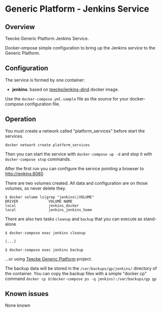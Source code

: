 # Generic Platform - Jenkins Service

## Overview

Teecke Generic Platform Jenkins Service.

Docker-ompose simple configuration to bring up the Jenkins service to the Generic Platform.

## Configuration

The service is formed by one container:

- **jenkins**: based on [teecke/jenkins-dind](https://hub.docker.com/r/teecke/jenkins-dind) docker image.

Use the `docker-compose.yml.sample` file as the source for your docker-compose configuration file.

## Operation

You must create a network called "platform_services" before start the services.

```console
docker network create platform_services
```

Then you can start the service with `docker-compose up -d` and stop it with `docker-compose stop` commands.

After the first run you can configure the service pointing a browser to <http://jenkins:8080>

There are two volumes created. All data and configuration are on those volumes, so never delete they.

```console
$ docker volume ls|grep "jenkins\|VOLUME"
DRIVER              VOLUME NAME
local               jenkins_docker
local               jenkins_jenkins_home
```

There are also two tasks `cleanup` and `backup` that you can execute as stand-alone

```console
$ docker-compose exec jenkins cleanup

[...]

$ docker-compose exec jenkins backup
```

...or using [Teecke Generic Platform](https://github.com/teecke/generic-platform) project.

The backup data will be stored in the `/var/backups/gp/jenkins/` directory of the container. You can copy the backup files with a simple "docker cp" command `docker cp $(docker-compose ps -q jenkins):/var/backups/gp gp`

## Known issues

None known

